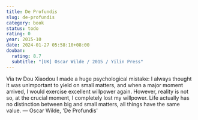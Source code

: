 ```yaml
---
title: De Profundis
slug: de-profundis
category: book
status: todo
rating: 0
year: 2015-10
date: 2024-01-27 05:58:10+08:00
douban:
  rating: 8.7
  subtitle: "[UK] Oscar Wilde / 2015 / Yilin Press"
---
```


Via tw Dou Xiaodou I made a huge psychological mistake: I always thought it was unimportant to yield on small matters, and when a major moment arrived, I would exercise excellent willpower again. However, reality is not so, at the crucial moment, I completely lost my willpower. Life actually has no distinction between big and small matters, all things have the same value. — Oscar Wilde, 'De Profundis'

